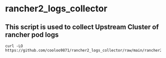 # rancher2_logs_collector

## This script is used to collect Upstream Cluster of rancher pod logs
```
curl -LO https://github.com/cooloo9871/rancher2_logs_collector/raw/main/rancher2_logs_collector.sh
```
